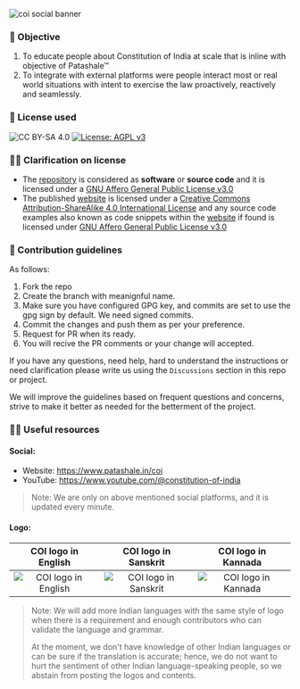 ![coi social banner](https://github.com/patashale/coi/assets/68323012/02891c58-3b19-41ed-8816-524ca83e01c6)

### 🎯 Objective

1. To educate people about Constitution of India at scale that is inline with objective of Patashale™
2. To integrate with external platforms were people interact most or real world situations with intent to exercise the law proactively, reactively and seamlessly.
  
### 🪪 License used

![CC BY-SA 4.0](https://img.shields.io/badge/License-CC%20BY--SA%204.0-orange.svg) [![License: AGPL v3](https://img.shields.io/badge/License-AGPL_v3-orange.svg)](https://www.gnu.org/licenses/agpl-3.0)
  
  
### 🙋‍♀️ Clarification on license

- The [repository](https://www.github.com/patashale/ipc) is considered as **software** or **source code** and it is licensed under a [GNU Affero General Public License v3.0](https://www.gnu.org/licenses/agpl-3.0)
- The published [website](https://www.patashale.in/ipc) is licensed under a [Creative Commons Attribution-ShareAlike 4.0 International License](https://creativecommons.org/licenses/by-sa/4.0/?ref=chooser-v1) and any source code examples also known as code snippets within the [website](https://www.patashale.in/ipc) if found is licensed under [GNU Affero General Public License v3.0](https://www.gnu.org/licenses/agpl-3.0)

### 🌈 Contribution guidelines

As follows:
  1. Fork the repo
  2. Create the branch with meanignful name.
  3. Make sure you have configured GPG key, and commits are set to use the gpg sign by default. We need signed commits.
  4. Commit the changes and push them as per your preference.
  5. Request for PR when its ready.
  6. You will recive the PR comments or your change will accepted.

If you have any questions, need help, hard to understand the instructions or need clarification please write us using the `Discussions` section in this repo or project.

We will improve the guidelines based on frequent questions and concerns, strive to make it better as needed for the betterment of the project.

### 👩‍💻 Useful resources

#### Social:
  - Website: https://www.patashale.in/coi
  - YouTube: https://www.youtube.com/@constitution-of-india

> Note: We are only on above mentioned social platforms, and it is updated every minute.

#### Logo:

COI logo in English | COI logo in Sanskrit | COI logo in Kannada
:-------------------------:|:-------------------------:|:-------------------------:
![COI logo in English](https://github.com/patashale/coi/assets/68323012/67a6c7e3-47b6-4e94-b4a2-b40bc687a4dc) | ![COI logo in Sanskrit](https://github.com/patashale/coi/assets/68323012/06f0f65b-4269-4f13-9475-773cedfd437f) | ![COI logo in Kannada](https://github.com/patashale/coi/assets/68323012/1a6156db-dcdb-4287-bbe2-f2b1d51e5903)

> Note: We will add more Indian languages with the same style of logo when there is a requirement and enough contributors who can validate the language and grammar. 
>
> At the moment, we don't have knowledge of other Indian languages or can be sure if the translation is accurate; hence, we do not want to hurt the sentiment of other Indian language-speaking people, so we abstain from posting the logos and contents.
